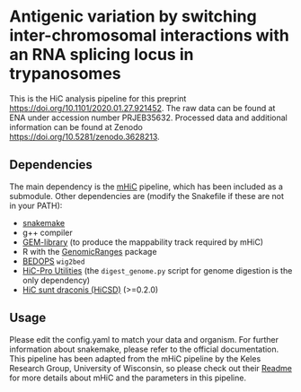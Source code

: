 # Antigenic variation by switching inter-chromosomal interactions with an RNA splicing locus in trypanosomes
This is the HiC analysis pipeline for this preprint https://doi.org/10.1101/2020.01.27.921452. The raw data can be found at ENA under accession number PRJEB35632. Processed data and additional information can be found at Zenodo https://doi.org/10.5281/zenodo.3628213.

## Dependencies

The main dependency is the [mHiC](https://github.com/yezhengSTAT/mHiC) pipeline, which has been included as a submodule. Other dependencies are (modify the Snakefile if these are not in your PATH):

- [snakemake](https://snakemake.readthedocs.io/en/stable/index.html)
- g++ compiler
- [GEM-library](https://sourceforge.net/projects/gemlibrary/files/gem-library/) (to produce the mappability track required by mHiC)
- R with the [GenomicRanges](https://bioconductor.org/packages/release/bioc/html/GenomicRanges.html) package
- [BEDOPS](https://bedops.readthedocs.io/en/latest/index.html) `wig2bed`
- [HiC-Pro Utilities](https://github.com/nservant/HiC-Pro/blob/master/doc/UTILS.md) (the `digest_genome.py` script for genome digestion is the only dependency)
- [HiC sunt draconis (HiCSD)](https://github.com/foerstner-lab/HiCsuntdracones) (>=0.2.0)


## Usage

Please edit the config.yaml to match your data and organism. For further information about snakemake, please refer to the official documentation. This pipeline has been adapted from the mHiC pipeline by the Keles Research Group, University of Wisconsin, so please check out their [Readme](https://github.com/yezhengSTAT/mHiC) for more details about mHiC and the parameters in this pipeline.
